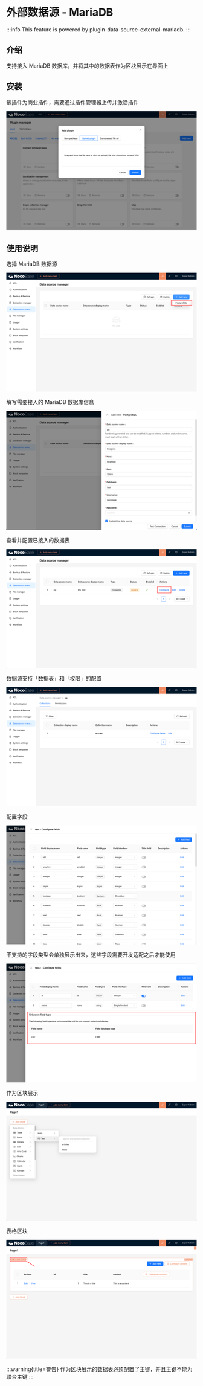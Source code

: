 # 外部数据源 - MariaDB

:::info
This feature is powered by plugin-data-source-external-mariadb. 
:::

## 介绍

支持接入 MariaDB 数据库，并将其中的数据表作为区块展示在界面上

## 安装

该插件为商业插件，需要通过插件管理器上传并激活插件

![Alt text](./image.png)

## 使用说明

选择 MariaDB 数据源

![Alt text](./image-2.png)

填写需要接入的 MariaDB 数据库信息

![Alt text](./image-1.png)

查看并配置已接入的数据表

![Alt text](./image-3.png)

数据源支持「数据表」和「权限」的配置

![Alt text](./image-4.png)

配置字段

![Alt text](./image-6.png)

不支持的字段类型会单独展示出来，这些字段需要开发适配之后才能使用

![Alt text](./image-7.png)

作为区块展示

![Alt text](./image-8.png)

表格区块

![Alt text](./image-10.png)

:::warning{title=警告}
作为区块展示的数据表必须配置了主键，并且主键不能为联合主键
:::
